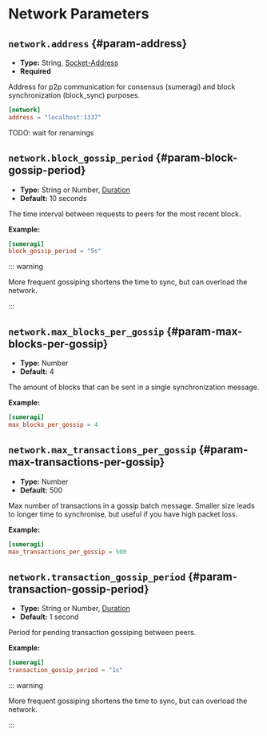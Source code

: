 # Network Parameters

## `network.address` {#param-address}

- **Type:** String, [Socket-Address](glossary#type-socket-address)
- **Required**

Address for p2p communication for consensus (sumeragi) and block synchronization (block_sync) purposes.

```toml
[network]
address = "localhost:1337"
```

TODO: wait for renamings

## `network.block_gossip_period` {#param-block-gossip-period}

- **Type:** String or Number, [Duration](glossary#type-duration)
- **Default:** 10 seconds

The time interval between requests to peers for the most recent block.

**Example:**

```toml
[sumeragi]
block_gossip_period = "5s"
```

::: warning

More frequent gossiping shortens the time to sync, but can overload the
network.

:::

## `network.max_blocks_per_gossip` {#param-max-blocks-per-gossip}

- **Type:** Number
- **Default:** $4$

The amount of blocks that can be sent in a single synchronization message.

**Example:**

```toml
[sumeragi]
max_blocks_per_gossip = 4
```

## `network.max_transactions_per_gossip` {#param-max-transactions-per-gossip}

- **Type:** Number
- **Default:** $500$

Max number of transactions in a gossip batch message. Smaller size leads to
longer time to synchronise, but useful if you have high packet loss.

**Example:**

```toml
[sumeragi]
max_transactions_per_gossip = 500
```

## `network.transaction_gossip_period` {#param-transaction-gossip-period}

- **Type:** String or Number, [Duration](glossary#type-duration)
- **Default:** 1 second

Period for pending transaction gossiping between peers.

**Example:**

```toml
[sumeragi]
transaction_gossip_period = "1s"
```

::: warning

More frequent gossiping shortens the time to sync, but can overload the
network.

:::